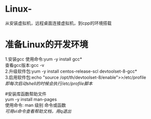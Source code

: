 # Linux-
从安装虚拟机，远程桌面连接虚拟机，到cpp的环境搭载

# 准备Linux的开发环境
1.安装gcc 使用命令:yum -y install gcc*  
查看gcc版本:gcc -v  
2.升级软件包:yum -y install centos-release-scl devtoolset-8-gcc*  
3.启用软件包:echo "source /opt/th/devtoolset-8/enable">>/etc/profile  
*即每次启动shell的时候会执行/etc/profile脚本*  

#安装库函数帮助文件  
yum -y install man-pages  
使用命令: man 级别 命令或函数  
*可用vi命令查看帮助文档，用q退出*  
